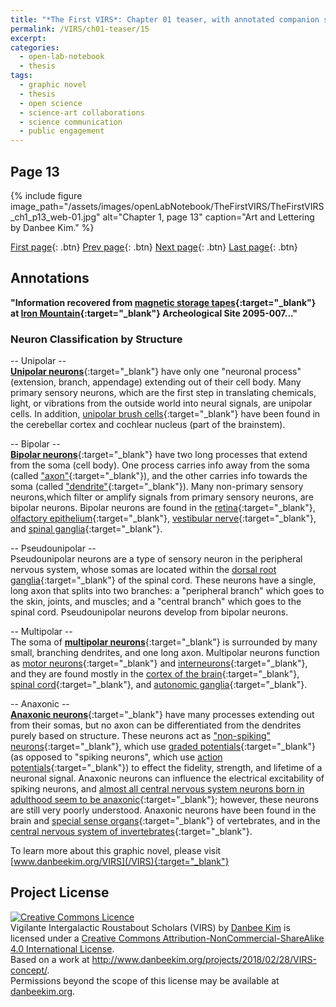 ```yaml
---
title: "*The First VIRS*: Chapter 01 teaser, with annotated companion script"
permalink: /VIRS/ch01-teaser/15
excerpt: 
categories:
  - open-lab-notebook
  - thesis
tags:
  - graphic novel
  - thesis
  - open science
  - science-art collaborations
  - science communication
  - public engagement
---
```

## Page 13

{% include figure image_path="/assets/images/openLabNotebook/TheFirstVIRS/TheFirstVIRS_ch1_p13_web-01.jpg" 
alt="Chapter 1, page 13" caption="Art and Lettering by Danbee Kim." %}

[First page](http://www.danbeekim.org/VIRS/ch01-teaser/01){: .btn} [Prev page](http://www.danbeekim.org/VIRS/ch01-teaser/14){: .btn} [Next page](http://www.danbeekim.org/VIRS/ch01-teaser/16){: .btn} [Last page](http://www.danbeekim.org/VIRS/ch01-teaser/17){: .btn}

## Annotations

**"Information recovered from [magnetic storage tapes](https://www.bloomberg.com/news/articles/2018-10-17/the-future-of-the-cloud-depends-on-magnetic-tape){:target="_blank"} at [Iron Mountain](https://en.wikipedia.org/wiki/Iron_Mountain_(company)){:target="_blank"} Archeological Site 2095-007..."**

### Neuron Classification by Structure

-- Unipolar --  
[**Unipolar neurons**](https://en.wikipedia.org/wiki/Unipolar_neuron){:target="_blank"} have only one "neuronal process" (extension, branch, appendage) extending out of their cell body. Many primary sensory neurons, which are the first step in translating chemicals, light, or vibrations from the outside world into neural signals, are unipolar cells. In addition, [unipolar brush cells](https://en.wikipedia.org/wiki/Unipolar_brush_cell){:target="_blank"} have been found in the cerebellar cortex and cochlear nucleus (part of the brainstem).

-- Bipolar --  
[**Bipolar neurons**](https://en.wikipedia.org/wiki/Bipolar_neuron){:target="_blank"} have two long processes that extend from the soma (cell body). One process carries info away from the soma (called ["axon"](https://en.wikipedia.org/wiki/Axon){:target="_blank"}), and the other carries info towards the soma (called ["dendrite"](https://en.wikipedia.org/wiki/Dendrite){:target="_blank"}). Many non-primary sensory neurons,which filter or amplify signals from primary sensory neurons, are bipolar neurons. Bipolar neurons are found in the [retina](https://en.wikipedia.org/wiki/Retina){:target="_blank"}, [olfactory epithelium](https://en.wikipedia.org/wiki/Olfactory_epithelium){:target="_blank"}, [vestibular nerve](https://en.wikipedia.org/wiki/Vestibular_nerve){:target="_blank"}, and [spinal ganglia](https://en.wikipedia.org/wiki/Dorsal_root_ganglion){:target="_blank"}.

-- Pseudounipolar --  
Pseudounipolar neurons are a type of sensory neuron in the peripheral nervous system, whose somas are located within the [dorsal root ganglia](https://en.wikipedia.org/wiki/Dorsal_root_ganglion){:target="_blank"} of the spinal cord. These neurons have a single, long axon that splits into two branches: a "peripheral branch" which goes to the skin, joints, and muscles; and a "central branch" which goes to the spinal cord. Pseudounipolar neurons develop from bipolar neurons.

-- Multipolar --  
The soma of [**multipolar neurons**](https://en.wikipedia.org/wiki/Multipolar_neuron){:target="_blank"} is surrounded by many small, branching dendrites, and one long axon. Multipolar neurons function as [motor neurons](https://en.wikipedia.org/wiki/Motor_neuron){:target="_blank"} and [interneurons](https://en.wikipedia.org/wiki/Interneuron){:target="_blank"}, and they are found mostly in the [cortex of the brain](https://en.wikipedia.org/wiki/Cerebral_cortex){:target="_blank"}, [spinal cord](https://en.wikipedia.org/wiki/Spinal_cord){:target="_blank"}, and [autonomic ganglia](https://en.wikipedia.org/wiki/Autonomic_ganglion){:target="_blank"}.

-- Anaxonic --  
[**Anaxonic neurons**](https://en.wikipedia.org/wiki/Anaxonic_neuron){:target="_blank"} have many processes extending out from their somas, but no axon can be differentiated from the dendrites purely based on structure. These neurons act as ["non-spiking" neurons](https://en.wikipedia.org/wiki/Non-spiking_neuron){:target="_blank"}, which use [graded potentials](https://en.wikipedia.org/wiki/Graded_potential){:target="_blank"} (as opposed to "spiking neurons", which use [action potentials](https://en.wikipedia.org/wiki/Action_potential){:target="_blank"}) to effect the fidelity, strength, and lifetime of a neuronal signal. Anaxonic neurons can influence the electrical excitability of spiking neurons, and [almost all central nervous system neurons born in adulthood seem to be anaxonic](https://cdn.elifesciences.org/articles/32373/elife-32373-v2.pdf#page=23){:target="_blank"}; however, these neurons are still very poorly understood. Anaxonic neurons have been found in the brain and [special sense organs](https://onlinelibrary.wiley.com/doi/pdf/10.1002/ar.22732){:target="_blank"} of vertebrates, and in the [central nervous system of invertebrates](https://www.jstage.jst.go.jp/article/aohc1988/52/Supplement/52_Supplement_139/_pdf){:target="_blank"}.

To learn more about this graphic novel, please visit [www.danbeekim.org/VIRS](/VIRS){:target="_blank"}

## Project License

<a rel="license" href="http://creativecommons.org/licenses/by-nc-sa/4.0/"><img alt="Creative Commons Licence" 
style="border-width:0" src="https://i.creativecommons.org/l/by-nc-sa/4.0/88x31.png" /></a><br /><span xmlns:dct="
http://purl.org/dc/terms/" property="dct:title">Vigilante Intergalactic Roustabout Scholars (VIRS)</span> by <a xmlns:cc="
http://creativecommons.org/ns#" href="danbeekim.org" property="cc:attributionName" rel="cc:attributionURL">Danbee Kim</a> 
is licensed under a <a rel="license" href="http://creativecommons.org/licenses/by-nc-sa/4.0/">Creative Commons 
Attribution-NonCommercial-ShareAlike 4.0 International License</a>.<br />Based on a work at <a xmlns:dct="
http://purl.org/dc/terms/" href="http://www.danbeekim.org/projects/2018/02/28/VIRS-concept/" rel="dct:source">
http://www.danbeekim.org/projects/2018/02/28/VIRS-concept/</a>.<br />Permissions beyond the scope of this license may be 
available at <a xmlns:cc="http://creativecommons.org/ns#" href="danbeekim.org" rel="cc:morePermissions">danbeekim.org</a>.
